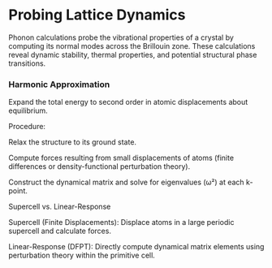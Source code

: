 # Probing Lattice Dynamics

Phonon calculations probe the vibrational properties of a crystal by computing its normal modes across the Brillouin zone. These calculations reveal dynamic stability, thermal properties, and potential structural phase transitions.

### Harmonic Approximation

Expand the total energy to second order in atomic displacements about equilibrium.

Procedure:

Relax the structure to its ground state.

Compute forces resulting from small displacements of atoms (finite differences or density-functional perturbation theory).

Construct the dynamical matrix and solve for eigenvalues (ω²) at each k-point.

Supercell vs. Linear-Response

Supercell (Finite Displacements): Displace atoms in a large periodic supercell and calculate forces.

Linear-Response (DFPT): Directly compute dynamical matrix elements using perturbation theory within the primitive cell.